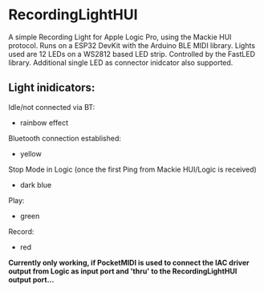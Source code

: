 # RecordingLightHUI

A simple Recording Light for Apple Logic Pro, using the Mackie HUI protocol. Runs on a ESP32 DevKit with the Arduino BLE MIDI library. 
Lights used are 12 LEDs on a WS2812 based LED strip. Controlled by the FastLED library. Additional single LED as connector inidcator also supported.

## Light inidicators:

Idle/not connected via BT: 
- rainbow effect 

Bluetooth connection established:
- yellow

Stop Mode in Logic (once the first Ping from Mackie HUI/Logic is received)
- dark blue

Play:
- green

Record:
- red

__Currently only working, if PocketMIDI is used to connect the IAC driver output from Logic as input port and 'thru' to the RecordingLightHUI output port...__

